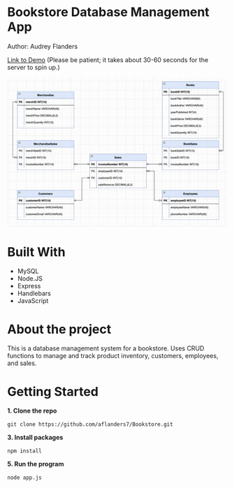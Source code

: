 # Bookstore Database Management App
Author: Audrey Flanders

[Link to Demo](https://bookstoredbms.onrender.com/)    (Please be patient; it takes about 30-60 seconds for the server to spin up.)

![scehma](/public/images/schema.png)

# Built With
* MySQL
* Node.JS
* Express
* Handlebars
* JavaScript

# About the project
This is a database management system for a bookstore. Uses CRUD functions to manage and track product inventory, customers, employees, and sales.

# Getting Started
**1. Clone the repo**

    git clone https://github.com/aflanders7/Bookstore.git
  
**3. Install packages**

    npm install
   
**5. Run the program**

    node app.js
